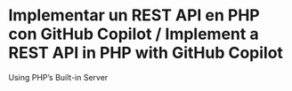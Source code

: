 # Implementar un REST API en PHP con GitHub Copilot / Implement a REST API in PHP with GitHub Copilot

Using PHP’s Built-in Server
